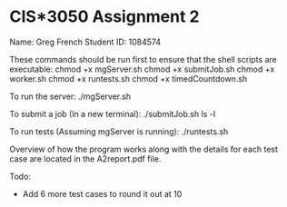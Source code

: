 # CIS*3050 Assignment 2

Name: Greg French
Student ID: 1084574

These commands should be run first to ensure that the shell scripts are executable:
chmod +x mgServer.sh
chmod +x submitJob.sh
chmod +x worker.sh
chmod +x runtests.sh
chmod +x timedCountdown.sh

To run the server:
./mgServer.sh

To submit a job (In a new terminal):
./submitJob.sh ls -l

To run tests (Assuming mgServer is running):
./runtests.sh

Overview of how the program works along with the details for each test case are located in the A2report.pdf file.

Todo:
- Add 6 more test cases to round it out at 10
